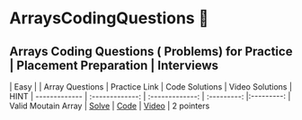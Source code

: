 # ArraysCodingQuestions 🚀
## Arrays Coding Questions ( Problems) for Practice | Placement Preparation | Interviews

| Easy |
| Array Questions  | Practice Link | Code Solutions | Video Solutions | HINT
| ------------- | :-------------: | :-------------: | :---------: |:---------: |
Valid Moutain Array | [Solve](https://leetcode.com/problems/valid-mountain-array/) | [Code](https://github.com/RecursiveSharma/Leetcode-Problem-and-Solutions/blob/main/ValidMoutainArray.md) | [Video](https://youtu.be/tVDTjm_fYbQ) | 2 pointers
